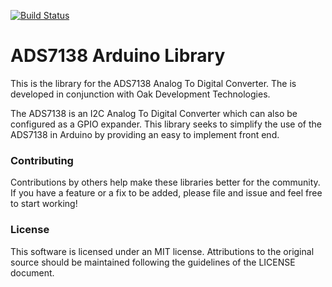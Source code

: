 [![Build Status](https://app.travis-ci.com/skerr92/ads7138-arduino.svg?branch=main)](https://app.travis-ci.com/skerr92/ads7138-arduino)
# ADS7138 Arduino Library

This is the library for the ADS7138 Analog To Digital Converter. The is developed in conjunction with Oak Development Technologies.

The ADS7138 is an I2C Analog To Digital Converter which can also be configured as a GPIO expander. This library seeks to simplify the use of the ADS7138 in Arduino
by providing an easy to implement front end.

### Contributing

Contributions by others help make these libraries better for the community. If you have a feature or a fix to be added, please file and issue and feel free to start working! 

### License

This software is licensed under an MIT license. Attributions to the original source should be maintained following the guidelines of the LICENSE document.
